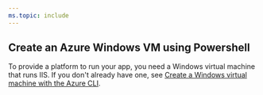 ```yaml
---
ms.topic: include
---
```


## Create an Azure Windows VM using Powershell

To provide a platform to run your app, you need a Windows virtual machine that runs IIS. If you don't already have one, see [Create a Windows virtual machine with the Azure CLI](https://docs.microsoft.com/en-us/azure/virtual-machines/windows/quick-create-cli).
